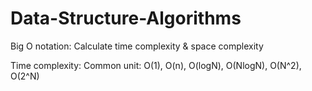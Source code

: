 # Data-Structure-Algorithms

Big O notation: Calculate time complexity & space complexity



Time complexity:
Common unit: O(1), O(n), O(logN), O(NlogN), O(N^2), O(2^N)



